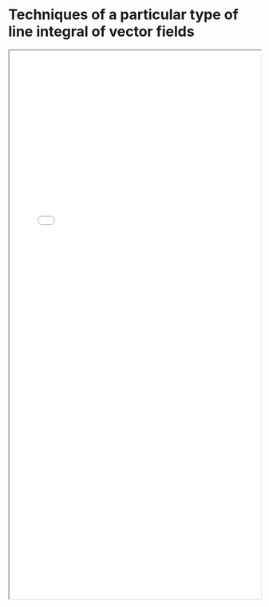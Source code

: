 # Techniques of a particular type of line integral of vector fields


<!--more-->
<iframe src="/pdf/zero_example_line_integral.pdf" height="1100px" width="100%"></iframe>

